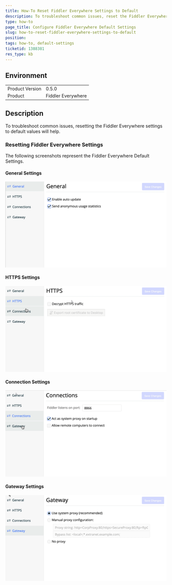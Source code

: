 ```yaml
---
title: How-To Reset Fiddler Everywhere Settings to Default
description: To troubleshoot common issues, reset the Fiddler Everywhere settings to default values
type: how-to
page_title: Configure Fiddler Everywhere Default Settings
slug: how-to-reset-fiddler-everywhere-settings-to-default
position: 
tags: how-to, default-settings
ticketid: 1388381
res_type: kb
---
```


## Environment
<table>
	<tbody>
		<tr>
			<td>Product Version</td>
			<td>0.5.0</td>
		</tr>
		<tr>
			<td>Product</td>
			<td>Fiddler Everywhere</td>
		</tr>
	</tbody>
</table>


## Description
To troubleshoot common issues, resetting the Fiddler Everywhere settings to default values will help.

### Resetting Fiddler Everywhere Settings

 The following screenshots represent the Fiddler Everywhere Default Settings.

#### General Settings

![default general settings](../images/default-general-settings.png)

#### HTTPS Settings

![default https settings](../images/default-https-settings.png)

#### Connection Settings

![default connection settings](../images/default-connection-settings.png)

#### Gateway Settings

![default gateway settings](../images/default-gateway-settings.png)
